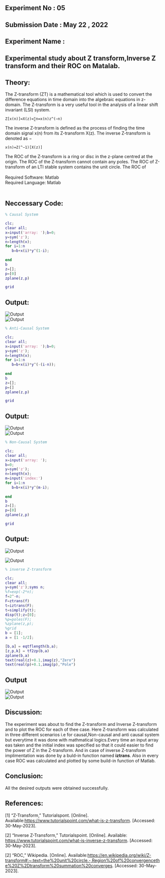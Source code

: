 ## Experiment No : 05

## Submission Date : May 22 , 2022

## Experiment Name :

## Experimental study about Z transform,Inverse Z transform and their ROC on Matalab.

##  Theory:
<p>The Z-transform (ZT) is a mathematical tool which is used to convert the difference equations in time domain into the algebraic equations in z-domain.
The Z-transform is a very useful tool in the analysis of a linear shift invariant (LSI) system.

```
Z[x(n)]=X(z)=∑n=x(n)z^(−n)
```

<p>The inverse Z-transform is defined as the process of finding the time domain signal x(n) from its Z-transform X(z). The inverse Z-transform is denoted as −

```
x(n)=Z(^−1)[X(z)]
```
<p>The ROC of the Z-transform is a ring or disc in the z-plane centred at the origin. The ROC of the Z-transform cannot contain any poles. The ROC of Z-transform of an LTI stable system contains the unit circle. The ROC of 
<br>
<br>
Required Software:   Matlab
<br>
Required Language:  Matlab
<br>
<br>

## Neccessary Code:

```Matlab
% Causal System

clc;
clear all;
x=input('array: ');b=0;
y=sym('z');
n=length(x);
for i=1:n
   b=b+x(i)*y^(1-i); 
    
end
b
z=[];
p=[0]
zplane(z,p)

grid
```

## Output:
![Output](src/causal.png)
<br>
![Output](src/causal2.png)
  <br>
   
```matlab
% Anti-Causal System

clc;
clear all;
x=input('array: ');b=0;
y=sym('z');
n=length(x);
for i=1:n
   b=b+x(i)*y^(-(i-n)); 
    
end
b
z=[];
p=[]
zplane(z,p)

grid
```

## Output:
![Output](src/anticausal.png)
   <br>
![Output](src/anticausal2.png)
  <br>
   
```matlab
% Non-Causal System

clc;
clear all;
x=input('array: ');
b=0;
y=sym('z');
n=length(x);
m=input('index:')
for i=1:n
   b=b+x(i)*y^(m-i); 
    
end
b
z=[];
p=[0]
zplane(z,p)

grid
```
## Output:

![Output](src/noncausal.png)
 <br>
   
![Output](src/noncausal2.png)
 <br>

   
```matlab
% inverse Z-transform

clc;
clear all;
y=sym('z');syms n;
%f=exp(-2*n);
f=2^-n;
F=ztrans(f)
t=iztrans(F);
t=simplify(t);
disp(t);z=[0];
%p=poles(F);
%zplane(z,p);
%grid
b = [1];
a = [1 -1/2];

[b,a] = eqtflength(b,a);
[z,p,k] = tf2zp(b,a)
zplane(b,a)
text(real(z)+0.1,imag(z),"Zero")
text(real(p)+0.1,imag(p),"Pole")
```

##  Output
   
   ![Output](src/inverse.png)
   <br>
   ![Output](src/inverse2.png)
   <br>

## Discussion:

<p style="text-align: justify">

The experiment was about to find the Z-transform and Inverse Z-transform and to plot the ROC for each of thee case.
Here Z-transform was calculated in three different scenarios i.e for causal,Non-causal and anti causal system but everytime it was done with mathmatical logics.Every time an input array eas taken and the initial index was specified so that it could easier to find the power of Z in the Z-transform.
And in case of inverse Z-transform implimentation was done by a buld-in function named <b>iztrans</b>.
Also in every case ROC was calculated and plotted by some build-in function of Matlab.

</p>

## Conclusion:

<p style="text-align: justify">

All the desired outputs were obtained successfully.

</p>

## References:

[1] “Z-Transform,” Tutorialspont. [Online]. Available:https://www.tutorialspoint.com/what-is-z-transform. [Accessed: 30-May-2023].

[2] “Inverse Z-Transform,” Tutorialspoint. [Online]. Available: https://www.tutorialspoint.com/what-is-inverse-z-transform. [Accessed: 30-May-2023].

[2] “ROC,” Wikipedia. [Online]. Available:https://en.wikipedia.org/wiki/Z-transform#:~:text=the%20unit%20circle.-,Region%20of%20convergencethe%20Z%2Dtransform%20summation%20converges. [Accessed: 30-May-2023].

